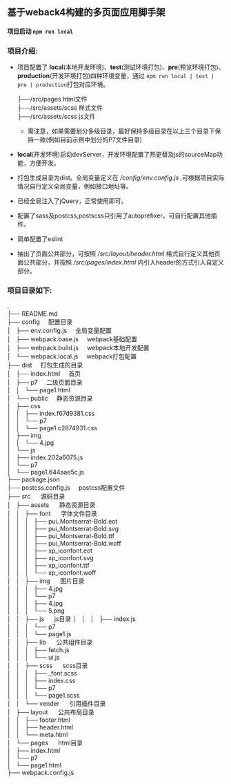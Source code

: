 ## 基于weback4构建的多页面应用脚手架  

#### 项目启动  `npm run local`  

### 项目介绍:
+ 项目配置了 **local**(本地开发环境)、**test**(测试环境打包)、**pre**(预览环境打包)、**production**(开发环境打包)四种环境变量，通过 ` npm run local | test | pre | production `打包对应环境。
  
    ├──/src/pages  html文件  
    ├──/src/assets/scss  样式文件  
    ├──/src/assets/scss  js文件  
    - 需注意，如果需要划分多级目录，最好保持多级目录在以上三个目录下保持一致(例如目前示例中划分的P7文件目录)

+ **local**(开发环境)启动devServer，开发环境配置了热更替及js的sourceMap功能，方便开发。

+ 打包生成目录为dist。全局变量定义在 */config/env.config.js* ,可根据项目实际情况自行定义全局变量，例如接口地址等。

+ 已经全局注入了jQuery，正常使用即可。
  
+ 配置了sass及postcss,postscss只引用了autoprefixer，可自行配置其他插件。

+ 简单配置了eslint

+ 抽出了页面公共部分，可按照 */src/layout/header.html* 格式自行定义其他页面公共部分，并按照
*/src/pages/index.html* 内引入header的方式引入自定义部分。

### 项目目录如下:

.  
├── README.md   
├── config  &nbsp;&nbsp;&nbsp;&nbsp;配置目录  
│   ├── env.config.js &nbsp;&nbsp;&nbsp;&nbsp;全局变量配置    
│   ├── webpack.base.js &nbsp;&nbsp;&nbsp;&nbsp;webpack基础配置   
│   ├── webpack.build.js &nbsp;&nbsp;&nbsp;&nbsp;webpack本地开发配置   
│   └── webpack.local.js &nbsp;&nbsp;&nbsp;&nbsp;webpack打包配置  
├── dist  &nbsp;&nbsp;&nbsp;&nbsp;打包生成的目录    
│   ├── index.html  &nbsp;&nbsp;&nbsp;&nbsp;首页  
│   ├── p7 &nbsp;&nbsp;&nbsp;&nbsp;二级页面目录  
│   │   └── page1.html         
│   └── public  &nbsp;&nbsp;&nbsp;&nbsp;静态资源目录  
│       ├── css &nbsp;&nbsp;&nbsp;&nbsp;   
│       │   ├── index.f67d9381.css           
│       │   └── p7  
│       │       └── page1.c2874931.css  
│       ├── img     
│       │   └── 4.jpg  
│       └── js    
│           ├── index.202a6075.js    
│           └── p7  
│               └── page1.644aae5c.js    
├── package.json  
├── postcss.config.js  &nbsp;&nbsp;&nbsp;&nbsp;postcss配置文件  
├── src  &nbsp;&nbsp;&nbsp;&nbsp;  源码目录  
│   ├── assets  &nbsp;&nbsp;&nbsp;&nbsp;  静态资源目录     
│   │   ├── font  &nbsp;&nbsp;&nbsp;&nbsp;  字体文件目录      
│   │   │   ├── pui_Montserrat-Bold.eot  
│   │   │   ├── pui_Montserrat-Bold.svg  
│   │   │   ├── pui_Montserrat-Bold.ttf  
│   │   │   ├── pui_Montserrat-Bold.woff  
│   │   │   ├── xp_iconfont.eot  
│   │   │   ├── xp_iconfont.svg  
│   │   │   ├── xp_iconfont.ttf  
│   │   │   └── xp_iconfont.woff  
│   │   ├── img  &nbsp;&nbsp;&nbsp;&nbsp;  图片目录   
│   │   │   ├── 4.jpg        
│   │   │   └── p7      
│   │   │       ├── 4.jpg    
│   │   │       └── 5.png    
│   │   ├── js  &nbsp;&nbsp;&nbsp;&nbsp;  js目录 
│   │   │   ├── index.js    
│   │   │   └── p7  
│   │   │       └── page1.js  
│   │   ├── lib &nbsp;&nbsp;&nbsp;&nbsp;  公共组件目录   
│   │   │   ├── fetch.js    
│   │   │   └── ui.js     
│   │   ├── scss &nbsp;&nbsp;&nbsp;&nbsp;  scss目录   
│   │   │   ├── _font.scss  
│   │   │   ├── index.css  
│   │   │   └── p7  
│   │   │       └── page1.scss  
│   │   └── vender  &nbsp;&nbsp;&nbsp;&nbsp;  引用插件目录      
│   ├── layout  &nbsp;&nbsp;&nbsp;&nbsp;  公共布局目录     
│   │   ├── footer.html   
│   │   ├── header.html  
│   │   └── meta.html  
│   └── pages  &nbsp;&nbsp;&nbsp;&nbsp;  html目录   
│       ├── index.html    
│       └── p7   
│           └── page1.html  
├── webpack.config.js


